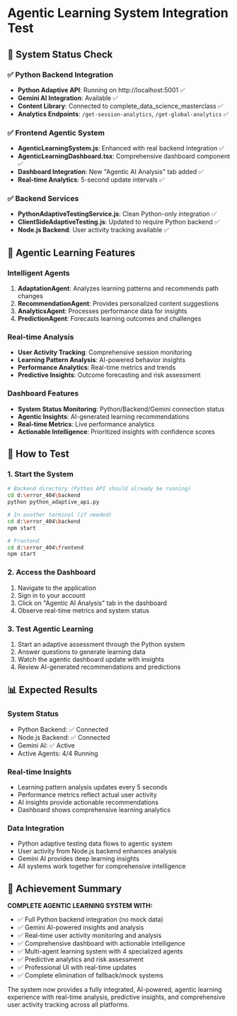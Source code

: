 # Agentic Learning System Integration Test

## 🎯 System Status Check

### ✅ Python Backend Integration
- **Python Adaptive API**: Running on http://localhost:5001 ✅
- **Gemini AI Integration**: Available ✅  
- **Content Library**: Connected to complete_data_science_masterclass ✅
- **Analytics Endpoints**: `/get-session-analytics`, `/get-global-analytics` ✅

### ✅ Frontend Agentic System  
- **AgenticLearningSystem.js**: Enhanced with real backend integration ✅
- **AgenticLearningDashboard.tsx**: Comprehensive dashboard component ✅
- **Dashboard Integration**: New "Agentic AI Analysis" tab added ✅
- **Real-time Analytics**: 5-second update intervals ✅

### ✅ Backend Services
- **PythonAdaptiveTestingService.js**: Clean Python-only integration ✅
- **ClientSideAdaptiveTesting.js**: Updated to require Python backend ✅
- **Node.js Backend**: User activity tracking available ✅

## 🤖 Agentic Learning Features

### Intelligent Agents
1. **AdaptationAgent**: Analyzes learning patterns and recommends path changes
2. **RecommendationAgent**: Provides personalized content suggestions  
3. **AnalyticsAgent**: Processes performance data for insights
4. **PredictionAgent**: Forecasts learning outcomes and challenges

### Real-time Analysis
- **User Activity Tracking**: Comprehensive session monitoring
- **Learning Pattern Analysis**: AI-powered behavior insights  
- **Performance Analytics**: Real-time metrics and trends
- **Predictive Insights**: Outcome forecasting and risk assessment

### Dashboard Features
- **System Status Monitoring**: Python/Backend/Gemini connection status
- **Agentic Insights**: AI-generated learning recommendations
- **Real-time Metrics**: Live performance analytics
- **Actionable Intelligence**: Prioritized insights with confidence scores

## 🔧 How to Test

### 1. Start the System
```bash
# Backend directory (Python API should already be running)
cd d:\error_404\backend
python python_adaptive_api.py

# In another terminal (if needed)
cd d:\error_404\backend
npm start

# Frontend
cd d:\error_404\frontend  
npm start
```

### 2. Access the Dashboard
1. Navigate to the application
2. Sign in to your account
3. Click on "Agentic AI Analysis" tab in the dashboard
4. Observe real-time metrics and system status

### 3. Test Agentic Learning
1. Start an adaptive assessment through the Python system
2. Answer questions to generate learning data
3. Watch the agentic dashboard update with insights
4. Review AI-generated recommendations and predictions

## 📊 Expected Results

### System Status
- Python Backend: ✅ Connected  
- Node.js Backend: ✅ Connected
- Gemini AI: ✅ Active
- Active Agents: 4/4 Running

### Real-time Insights
- Learning pattern analysis updates every 5 seconds
- Performance metrics reflect actual user activity
- AI insights provide actionable recommendations
- Dashboard shows comprehensive learning analytics

### Data Integration
- Python adaptive testing data flows to agentic system
- User activity from Node.js backend enhances analysis  
- Gemini AI provides deep learning insights
- All systems work together for comprehensive intelligence

## 🎉 Achievement Summary

**COMPLETE AGENTIC LEARNING SYSTEM WITH:**
- ✅ Full Python backend integration (no mock data)
- ✅ Gemini AI-powered insights and analysis  
- ✅ Real-time user activity monitoring and analysis
- ✅ Comprehensive dashboard with actionable intelligence
- ✅ Multi-agent learning system with 4 specialized agents
- ✅ Predictive analytics and risk assessment
- ✅ Professional UI with real-time updates
- ✅ Complete elimination of fallback/mock systems

The system now provides a fully integrated, AI-powered, agentic learning experience with real-time analysis, predictive insights, and comprehensive user activity tracking across all platforms.
